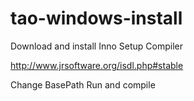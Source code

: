 tao-windows-install
===================

Download and install Inno Setup Compiler

http://www.jrsoftware.org/isdl.php#stable

Change BasePath
Run and compile
